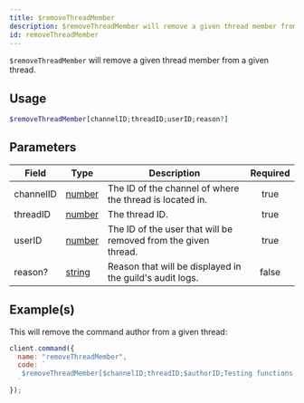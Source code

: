```yaml
---
title: $removeThreadMember
description: $removeThreadMember will remove a given thread member from a given thread.
id: removeThreadMember
---
```


`$removeThreadMember` will remove a given thread member from a given thread.

## Usage

```php
$removeThreadMember[channelID;threadID;userID;reason?]
```

## Parameters

| Field     | Type                                                                                              | Description                                                    | Required |
| --------- | ------------------------------------------------------------------------------------------------- | -------------------------------------------------------------- | :------: |
| channelID | [number](https://developer.mozilla.org/en-US/docs/Web/JavaScript/Reference/Global_Objects/Number) | The ID of the channel of where the thread is located in.       |   true   |
| threadID  | [number](https://developer.mozilla.org/en-US/docs/Web/JavaScript/Reference/Global_Objects/Number) | The thread ID.                                                 |   true   |
| userID    | [number](https://developer.mozilla.org/en-US/docs/Web/JavaScript/Reference/Global_Objects/Number) | The ID of the user that will be removed from the given thread. |   true   |
| reason?   | [string](https://developer.mozilla.org/en-US/docs/Web/JavaScript/Reference/Global_Objects/String) | Reason that will be displayed in the guild's audit logs.       |  false   |

## Example(s)

This will remove the command author from a given thread:

```javascript
client.command({
  name: "removeThreadMember",
  code: `
   $removeThreadMember[$channelID;threadID;$authorID;Testing functions!]
  `
});
```
